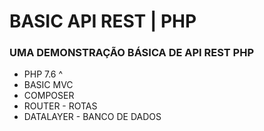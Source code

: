 # BASIC API REST | PHP
### UMA DEMONSTRAÇÃO BÁSICA DE API REST PHP

- PHP 7.6 ^
- BASIC MVC
- COMPOSER
- ROUTER - ROTAS
- DATALAYER - BANCO DE DADOS